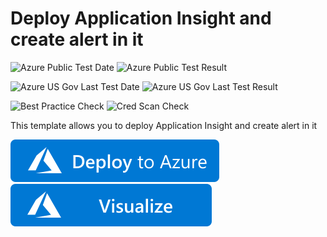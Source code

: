 # Deploy Application Insight and create alert in it

![Azure Public Test Date](https://azurequickstartsservice.blob.core.windows.net/badges/301-insights-alertrules-application-insights/PublicLastTestDate.svg)
![Azure Public Test Result](https://azurequickstartsservice.blob.core.windows.net/badges/301-insights-alertrules-application-insights/PublicDeployment.svg)

![Azure US Gov Last Test Date](https://azurequickstartsservice.blob.core.windows.net/badges/301-insights-alertrules-application-insights/FairfaxLastTestDate.svg)
![Azure US Gov Last Test Result](https://azurequickstartsservice.blob.core.windows.net/badges/301-insights-alertrules-application-insights/FairfaxDeployment.svg)

![Best Practice Check](https://azurequickstartsservice.blob.core.windows.net/badges/301-insights-alertrules-application-insights/BestPracticeResult.svg)
![Cred Scan Check](https://azurequickstartsservice.blob.core.windows.net/badges/301-insights-alertrules-application-insights/CredScanResult.svg)

This template allows you to deploy Application Insight and create alert in it

[![Deploy To Azure](https://raw.githubusercontent.com/Azure/azure-quickstart-templates/master/1-CONTRIBUTION-GUIDE/images/deploytoazure.svg?sanitize=true)](https://portal.azure.com/#create/Microsoft.Template/uri/https%3A%2F%2Fraw.githubusercontent.com%2FAzure%2Fazure-quickstart-templates%2Fmaster%2F301-insights-alertrules-application-insights%2Fazuredeploy.json)  [![Visualize](https://raw.githubusercontent.com/Azure/azure-quickstart-templates/master/1-CONTRIBUTION-GUIDE/images/visualizebutton.svg?sanitize=true)](http://armviz.io/#/?load=https%3A%2F%2Fraw.githubusercontent.com%2FAzure%2Fazure-quickstart-templates%2Fmaster%2F301-insights-alertrules-application-insights%2Fazuredeploy.json)





